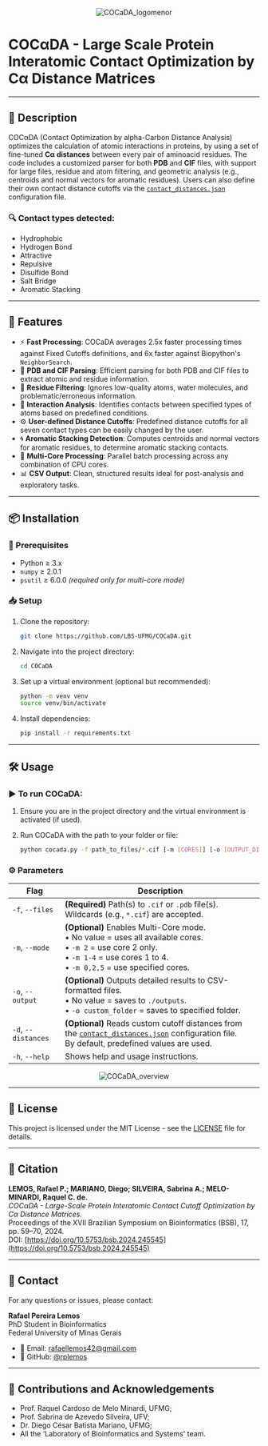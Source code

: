 <p align="center">
  <img src="https://github.com/user-attachments/assets/57f17d48-baf4-4bed-97ab-6b817e31dc26" alt="COCaDA_logomenor">
</p>

# COCαDA - Large Scale Protein Interatomic Contact Optimization by Cα Distance Matrices

---

## 🔬 Description

COCαDA (Contact Optimization by alpha-Carbon Distance Analysis) optimizes the calculation of atomic interactions in proteins, by using a set of fine-tuned **Cα distances** between every pair of aminoacid residues.
The code includes a customized parser for both **PDB** and **CIF** files, with support for large files, residue and atom filtering, and geometric analysis (e.g., centroids and normal vectors for aromatic residues). Users can also define their own contact distance cutoffs via the [`contact_distances.json`](contact_distances.json) configuration file.

### 🔍 Contact types detected:
- Hydrophobic
- Hydrogen Bond
- Attractive
- Repulsive
- Disulfide Bond
- Salt Bridge
- Aromatic Stacking

---

## 🚀 Features

- ⚡ **Fast Processing**: COCaDA averages 2.5x faster processing times against Fixed Cutoffs definitions, and 6x faster against Biopython's `NeighborSearch`.
- 📂 **PDB and CIF Parsing**: Efficient parsing for both PDB and CIF files to extract atomic and residue information.
- 🧼 **Residue Filtering**: Ignores low-quality atoms, water molecules, and problematic/erroneous information.
- 🔬 **Interaction Analysis**: Identifies contacts between specified types of atoms based on predefined conditions.
- ⚙️ **User-defined Distance Cutoffs**: Predefined distance cutoffs for all seven contact types can be easily changed by the user.
- 🌀 **Aromatic Stacking Detection**: Computes centroids and normal vectors for aromatic residues, to determine aromatic stacking contacts.
- 🧠 **Multi-Core Processing**: Parallel batch processing across any combination of CPU cores.
- 📊 **CSV Output**: Clean, structured results ideal for post-analysis and exploratory tasks.

---

## 📦 Installation

### 🔧 Prerequisites

- Python ≥ 3.x
- `numpy` ≥ 2.0.1
- `psutil` ≥ 6.0.0 *(required only for multi-core mode)*

### 📥 Setup

1. Clone the repository:
   ```sh
   git clone https://github.com/LBS-UFMG/COCaDA.git
   ```

2. Navigate into the project directory:
   ```sh
   cd COCaDA
   ```

3. Set up a virtual environment (optional but recommended):
    ```sh
    python -m venv venv
    source venv/bin/activate
    ```

4. Install dependencies:
    ```sh
    pip install -r requirements.txt
    ```
    
---

## 🛠️ Usage
### ▶️ To run COCaDA:

1. Ensure you are in the project directory and the virtual environment is activated (if used).

2. Run COCaDA with the path to your folder or file:
    ```sh
    python cocada.py -f path_to_files/*.cif [-m [CORES]] [-o [OUTPUT_DIR]] [-d] [-h]
    ```
    
### ⚙️ Parameters

| Flag | Description |
|------|-------------|
| `-f`, `--files` | **(Required)** Path(s) to `.cif` or `.pdb` file(s). Wildcards (e.g., `*.cif`) are accepted. |
| `-m`, `--mode` | **(Optional)** Enables Multi-Core mode. <br>• No value = uses all available cores. <br>• `-m 2` = use core 2 only. <br>• `-m 1-4` = use cores 1 to 4. <br>• `-m 0,2,5` = use specified cores. |
| `-o`, `--output` | **(Optional)** Outputs detailed results to CSV-formatted files. <br>• No value = saves to `./outputs`. <br>• `-o custom_folder` = saves to specified folder. |
| `-d`, `--distances` | **(Optional)** Reads custom cutoff distances from the [`contact_distances.json`](contact_distances.json) configuration file. <br>By default, predefined values are used. |
| `-h`, `--help` | Shows help and usage instructions. |

<p align="center">
  <img src="https://github.com/user-attachments/assets/e6ee3153-9b2c-47a2-b57c-4f63f206a34b" alt="COCaDA_overview">
</p>

---

## 📄 License
This project is licensed under the MIT License - see the [LICENSE](LICENSE) file for details.

---

## 🧾 Citation

**LEMOS, Rafael P.; MARIANO, Diego; SILVEIRA, Sabrina A.; MELO-MINARDI, Raquel C. de.**  
*COCαDA - Large-Scale Protein Interatomic Contact Cutoff Optimization by Cα Distance Matrices.*  
Proceedings of the XVII Brazilian Symposium on Bioinformatics (BSB), 17, pp. 59–70, 2024.  
DOI: [https://doi.org/10.5753/bsb.2024.245545](https://doi.org/10.5753/bsb.2024.245545)

---

## 👤 Contact
For any questions or issues, please contact:

**Rafael Pereira Lemos**  
PhD Student in Bioinformatics  
Federal University of Minas Gerais  

- 📧 Email: [rafaellemos42@gmail.com](mailto:rafaellemos42@gmail.com)  
- 🔗 GitHub: [@rplemos](https://github.com/rplemos)

---

## 🧠 Contributions and Acknowledgements
 - Prof. Raquel Cardoso de Melo Minardi, UFMG;
 - Prof. Sabrina de Azevedo Silveira, UFV;
 - Dr. Diego César Batista Mariano, UFMG;
 - All the 'Laboratory of Bioinformatics and Systems' team.
